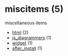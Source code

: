 # miscitems (5)
miscellaneous items

+ [html](html/README.md) (2)
+ [js_diagrammers](js/README.md) (1)
+ [widget](widget/README.md) (1)
+ [after_install](after_install/README.md) (1)
